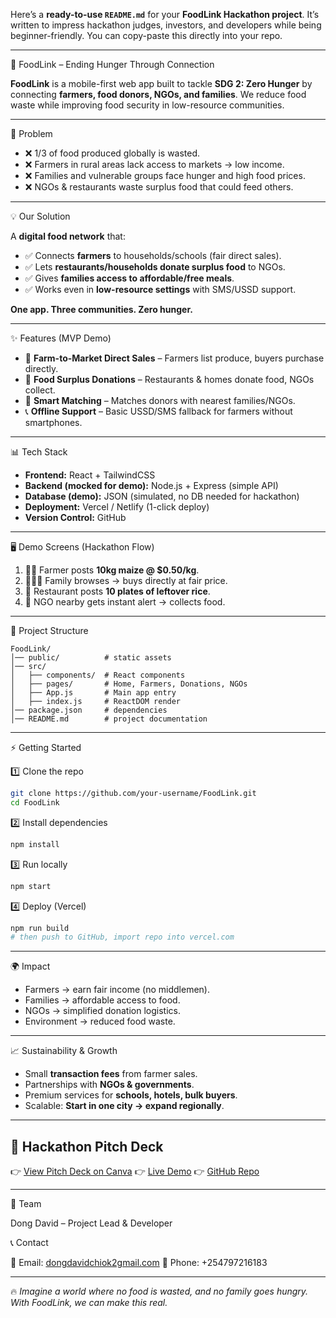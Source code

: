 Here’s a **ready-to-use `README.md`** for your **FoodLink Hackathon project**. It’s written to impress hackathon judges, investors, and developers while being beginner-friendly. You can copy-paste this directly into your repo.

---

🌾 FoodLink – Ending Hunger Through Connection

**FoodLink** is a mobile-first web app built to tackle **SDG 2: Zero Hunger** by connecting **farmers, food donors, NGOs, and families**.
We reduce food waste while improving food security in low-resource communities.

---

🚀 Problem

* ❌ 1/3 of food produced globally is wasted.
* ❌ Farmers in rural areas lack access to markets → low income.
* ❌ Families and vulnerable groups face hunger and high food prices.
* ❌ NGOs & restaurants waste surplus food that could feed others.

---

 💡 Our Solution

A **digital food network** that:

* ✅ Connects **farmers** to households/schools (fair direct sales).
* ✅ Lets **restaurants/households donate surplus food** to NGOs.
* ✅ Gives **families access to affordable/free meals**.
* ✅ Works even in **low-resource settings** with SMS/USSD support.

**One app. Three communities. Zero hunger.**

---

 ✨ Features (MVP Demo)

* 🌽 **Farm-to-Market Direct Sales** – Farmers list produce, buyers purchase directly.
* 🍲 **Food Surplus Donations** – Restaurants & homes donate food, NGOs collect.
* 🤖 **Smart Matching** – Matches donors with nearest families/NGOs.
* 📞 **Offline Support** – Basic USSD/SMS fallback for farmers without smartphones.

---

 📊 Tech Stack

* **Frontend:** React + TailwindCSS
* **Backend (mocked for demo):** Node.js + Express (simple API)
* **Database (demo):** JSON (simulated, no DB needed for hackathon)
* **Deployment:** Vercel / Netlify (1-click deploy)
* **Version Control:** GitHub

---

 🖥️ Demo Screens (Hackathon Flow)

1. 👨‍🌾 Farmer posts **10kg maize @ \$0.50/kg**.
2. 👩‍👩‍👧 Family browses → buys directly at fair price.
3. 🍴 Restaurant posts **10 plates of leftover rice**.
4. 🏥 NGO nearby gets instant alert → collects food.

---

 📂 Project Structure

```
FoodLink/
│── public/          # static assets
│── src/
│   ├── components/  # React components
│   ├── pages/       # Home, Farmers, Donations, NGOs
│   ├── App.js       # Main app entry
│   ├── index.js     # ReactDOM render
│── package.json     # dependencies
│── README.md        # project documentation
```

---

 ⚡ Getting Started

1️⃣ Clone the repo

```bash
git clone https://github.com/your-username/FoodLink.git
cd FoodLink
```

2️⃣ Install dependencies

```bash
npm install
```

 3️⃣ Run locally

```bash
npm start
```

 4️⃣ Deploy (Vercel)

```bash
npm run build
# then push to GitHub, import repo into vercel.com
```

---

 🌍 Impact

* Farmers → earn fair income (no middlemen).
* Families → affordable access to food.
* NGOs → simplified donation logistics.
* Environment → reduced food waste.

---

 📈 Sustainability & Growth

* Small **transaction fees** from farmer sales.
* Partnerships with **NGOs & governments**.
* Premium services for **schools, hotels, bulk buyers**.
* Scalable: **Start in one city → expand regionally**.

---

## 🎤 Hackathon Pitch Deck

👉 [View Pitch Deck on Canva](https://www.canva.com/design/DAGxxhG0Ofw/Rrsth524vtscDLq9vaMn0A/view?utm_content=DAGxxhG0Ofw&utm_campaign=designshare&utm_medium=link2&utm_source=uniquelinks&utlId=h7b338c9bac)
👉 [Live Demo](foodlink-hackathon-2-picubz3kj-dongdavis-projects.vercel.app/)
👉 [GitHub Repo](https://github.com/Dongdavi/Foodlink-hackathon-2.git)

---

 👥 Team

Dong David – Project Lead & Developer



 📞 Contact

📧 Email: [dongdavidchiok2gmail.com](mailto:your-email@example.com)
📱 Phone: +254797216183

---

🔥 *Imagine a world where no food is wasted, and no family goes hungry. With FoodLink, we can make this real.*


